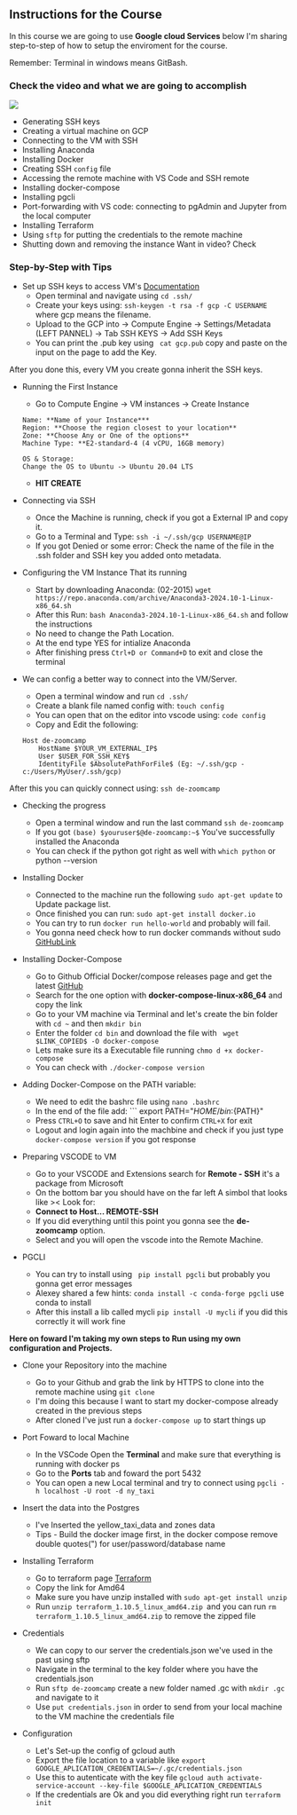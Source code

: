 ## Instructions for the Course
In this course we are going to use **Google cloud Services** below I'm sharing step-to-step of how to setup the enviroment for the course.

Remember: Terminal in windows means GitBash.

### Check the video and what we are going to accomplish
[![](https://markdown-videos-api.jorgenkh.no/youtube/ae-CV2KfoN0)](https://youtu.be/ae-CV2KfoN0&list=PL3MmuxUbc_hJed7dXYoJw8DoCuVHhGEQb&index=14)

* Generating SSH keys
* Creating a virtual machine on GCP
* Connecting to the VM with SSH
* Installing Anaconda
* Installing Docker
* Creating SSH `config` file
* Accessing the remote machine with VS Code and SSH remote
* Installing docker-compose
* Installing pgcli
* Port-forwarding with VS code: connecting to pgAdmin and Jupyter from the local computer
* Installing Terraform
* Using `sftp` for putting the credentials to the remote machine
* Shutting down and removing the instance
Want in video? Check 

### Step-by-Step with Tips
- Set up SSH keys to access VM's [Documentation](https://cloud.google.com/compute/docs/connect/create-ssh-keys)
    * Open terminal and navigate using ```cd .ssh/ ```
    * Create your keys using: ``` ssh-keygen -t rsa -f gcp -C USERNAME ``` where gcp means the filename.
    * Upload to the GCP into -> Compute Engine -> Settings/Metadata (LEFT PANNEL) -> Tab SSH KEYS -> Add SSH Keys
    * You can print the .pub key using ``` cat gcp.pub``` copy and paste on the input on the page to add the Key.

After you done this, every VM you create gonna inherit the SSH keys.

- Running the First Instance
    * Go to Compute Engine -> VM instances -> Create Instance
    ```
    Name: **Name of your Instance***
    Region: **Choose the region closest to your location**
    Zone: **Choose Any or One of the options**
    Machine Type: **E2-standard-4 (4 vCPU, 16GB memory)

    OS & Storage:
    Change the OS to Ubuntu -> Ubuntu 20.04 LTS
    ```
    * **HIT CREATE**

- Connecting via SSH
    * Once the Machine is running, check if you got a External IP and copy it.
    * Go to a Terminal and Type: ```ssh -i ~/.ssh/gcp USERNAME@IP ```
    * If you got Denied or some error: Check the name of the file in the .ssh folder and SSH key you added onto metadata.

- Configuring the VM Instance That its running
    * Start by downloading Anaconda: (02-2015) ``` wget https://repo.anaconda.com/archive/Anaconda3-2024.10-1-Linux-x86_64.sh ```
    * After this Run: ``` bash Anaconda3-2024.10-1-Linux-x86_64.sh ``` and follow the instructions
    * No need to change the Path Location.
    * At the end type YES for intialize Anaconda
    * After finishing press ```Ctrl+D or Command+D``` to exit and close the terminal

- We can config a better way to connect into the VM/Server.
    * Open a terminal window and run ``` cd .ssh/ ```
    * Create a blank file named config with: ``` touch config ```
    * You can open that on the editor into vscode using: ``` code config ```
    * Copy and Edit the following:
    ```
    Host de-zoomcamp
        HostName $YOUR_VM_EXTERNAL_IP$
        User $USER_FOR_SSH_KEY$
        IdentityFile $AbsolutePathForFile$ (Eg: ~/.ssh/gcp - c:/Users/MyUser/.ssh/gcp)
    ```
After this you can quickly connect using: ``` ssh de-zoomcamp ```

- Checking the progress
    * Open a terminal window and run the last command ``` ssh de-zoomcamp ```
    * If you got ``` (base) $youruser$@de-zoomcamp:~$ ``` You've successfully installed the Anaconda
    * You can check if the python got right as well with ``` which python ``` or python --version

- Installing Docker
    * Connected to the machine run the following ``` sudo apt-get update ``` to Update package list.
    * Once finished you can run: ``` sudo apt-get install docker.io ```
    * You can try to run ``` docker run hello-world ``` and probably will fail.
    * You gonna need check how to run docker commands without sudo [GitHubLink](https://github.com/sindresorhus/guides/blob/main/docker-without-sudo.md)

- Installing Docker-Compose
    * Go to Github Official Docker/compose releases page and get the latest [GitHub](https://github.com/docker/compose/releases)
    * Search for the one option with **docker-compose-linux-x86_64** and copy the link
    * Go to your VM machine via Terminal and let's create the bin folder with ``` cd ~ ``` and then ``` mkdir bin ```
    * Enter the folder ``` cd bin ``` and download the file with ``` wget $LINK_COPIED$ -O docker-compose```
    * Lets make sure its a Executable file running ``` chmo d +x docker-compose ```
    * You can check with ``` ./docker-compose version ```

- Adding Docker-Compose on the PATH variable:
    * We need to edit the bashrc file using ``` nano .bashrc ```
    * In the end of the file add: ``` export PATH="${HOME}/bin:${PATH}"
    * Press ``` CTRL+O ``` to save and hit Enter to confirm ``` CTRL+X ``` for exit
    * Logout and login again into the machbine and check if you just type ``` docker-compose version ``` if you got response

- Preparing VSCODE to VM
    * Go to your VSCODE and Extensions search for **Remote - SSH** it's a package from Microsoft
    * On the bottom bar you should have on the far left A simbol that looks like >< Look for:
    * **Connect to Host...               REMOTE-SSH**
    * If you did everything until this point you gonna see the **de-zoomcamp** option.
    * Select and you will open the vscode into the Remote Machine.

- PGCLI
    * You can try to install using ``` pip install pgcli``` but probably you gonna get error messages
    * Alexey shared a few hints: ``` conda install -c conda-forge pgcli ``` use conda to install
    * After this install a lib called mycli ``` pip install -U mycli ``` if you did this correctly it will work fine

**Here on foward I'm taking my own steps to Run using my own configuration and Projects.**
- Clone your Repository into the machine
    * Go to your Github and grab the link by HTTPS to clone into the remote machine using ``` git clone ```
    * I'm doing this because I want to start my docker-compose already created in the previous steps
    * After cloned I've just run a ``` docker-compose up ``` to start things up

- Port Foward to local Machine
    * In the VSCode Open the **Terminal** and make sure that everything is running with docker ps
    * Go to the **Ports** tab and foward the port 5432
    * You can open a new Local terminal and try to connect using ```pgcli -h localhost -U root -d ny_taxi ```
- Insert the data into the Postgres
    * I've Inserted the yellow_taxi_data and zones data
    * Tips - Build the docker image first, in the docker compose remove double quotes(") for user/password/database name

- Installing Terraform
    * Go to terraform page [Terraform](https://terraform.io/downloads)
    * Copy the link for Amd64
    * Make sure you have unzip installed with ``` sudo apt-get install unzip ```
    * Run ```unzip terraform_1.10.5_linux_amd64.zip ```and you can run ```rm terraform_1.10.5_linux_amd64.zip``` to remove the zipped file

- Credentials
    * We can copy to our server the credentials.json we've used in the past using sftp
    * Navigate in the terminal to the key folder where you have the credentials.json
    * Run ``` sftp de-zoomcamp ``` create a new folder named .gc with ``` mkdir .gc ``` and navigate to it
    * Use ``` put credentials.json ``` in order to send from your local machine to the VM machine the credentials file

- Configuration
    * Let's Set-up the config of gcloud auth
    * Export the file location to a variable like ``` export GOOGLE_APLICATION_CREDENTIALS=~/.gc/credentials.json ```
    * Use this to autenticate with the key file ``` gcloud auth activate-service-account --key-file $GOOGLE_APLICATION_CREDENTIALS ```
    * If the credentials are Ok and you did everything right run ``` terraform init ```